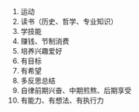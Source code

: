 1. 运动
2. 读书（历史、哲学、专业知识）
3. 学技能
4. 赚钱、节制消费
5. 培养兴趣爱好
6. 有目标
7. 有希望
8. 多反思总结
9. 自律前期兴奋、中期煎熬、后期享受
10. 有能力、有想法、有执行力
